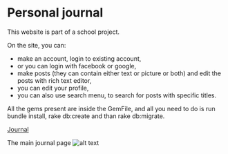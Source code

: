 # Personal journal

This website is part of a school project.

On the site, you can:
- make an account, login to existing account, 
- or you can login with facebook or google,
- make posts (they can contain either text or picture or both) and edit the posts with rich text editor, 
- you can edit your profile,
- you can also use search menu, to search for posts with specific titles.

All the gems present are inside the GemFile, and all you need to do is run bundle install, rake db:create and than rake db:migrate.

[Journal](https://journal-school-project.herokuapp.com "Journal")

The main journal page
![alt text](https://github.com/fpv-life/Osebni-dnevnik/blob/master/images/Image.PNG)

